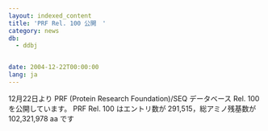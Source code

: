 ```yaml
---
layout: indexed_content
title: 'PRF Rel. 100 公開　'
category: news
db:
  - ddbj


date: 2004-12-22T00:00:00
lang: ja
---
```


12月22日より PRF (Protein Research Foundation)/SEQ データベース Rel. 100 を公開しています。 PRF Rel. 100 はエントリ数が 291,515，総アミノ残基数が 102,321,978 aa です
